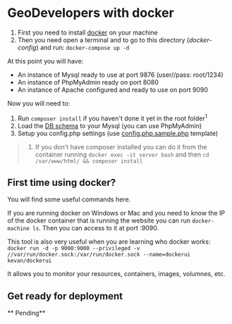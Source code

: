 # GeoDevelopers with docker

1. First you need to install [docker](https://docs.docker.com/engine/installation/) on your machine
2. Then you need open a terminal and to go to this directory (*docker-config*) and run: `docker-compose up -d`

At this point you will have:
* An instance of Mysql ready to use at port 9876 (user//pass: root/1234)
* An instance of PhpMyAdmin ready on port 8080
* An instance of Apache configured and ready to use on port 9090

Now you will need to:
1. Run `composer install` if you haven't done it yet in the root folder<sup>1</sup>
2. Load the [DB schema](../install/database.sql) to your Mysql (you can use PhpMyAdmin)
3. Setup you config.php settings (use [config.php.sample.php](config.php.sample.php) template)

> 1) If you don't have composer installed you can do it from the container running
`docker exec -it server bash` and then `cd /var/www/html/ && composer install`

## First time using docker?

You will find some useful commands here.

If you are running docker on Windows or Mac and you need to know the IP of
the docker container that is running the website you can run `docker-machine ls`.
Then you can access to it at port <ip-address>:9090.

This tool is also very useful when you are learning who docker works:
`docker run -d -p 9000:9000 --privileged -v //var/run/docker.sock:/var/run/docker.sock --name=dockerui kevan/dockerui`

It allows you to monitor your resources, containers, images, volumnes, etc.

## Get ready for deployment

** Pending**
